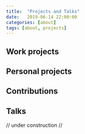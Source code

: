 ```yaml
---
title:  "Projects and Talks"
date:   2019-06-14 22:00:00
categories: [about]
tags: [about, projects]
---
```



## Work projects

## Personal projects

## Contributions 

## Talks

// under construction //
